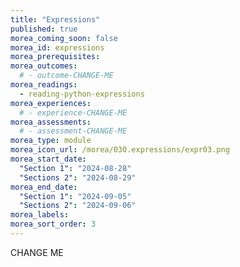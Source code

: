 ```yaml
---
title: "Expressions"
published: true
morea_coming_soon: false
morea_id: expressions
morea_prerequisites:
morea_outcomes:
  # - outcome-CHANGE-ME
morea_readings:
  - reading-python-expressions
morea_experiences:
  # - experience-CHANGE-ME
morea_assessments:
  # - assessment-CHANGE-ME
morea_type: module
morea_icon_url: /morea/030.expressions/expr03.png
morea_start_date:
  "Section 1": "2024-08-28"
  "Sections 2": "2024-08-29"
morea_end_date:
  "Section 1": "2024-09-05"
  "Sections 2": "2024-09-06"
morea_labels:
morea_sort_order: 3
---
```


CHANGE ME
